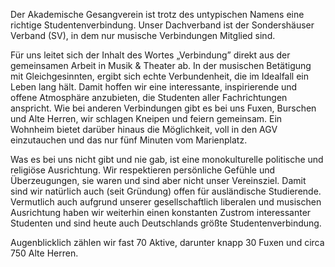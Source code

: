 Der Akademische Gesangverein ist trotz des untypischen Namens eine richtige Studentenverbindung.
Unser Dachverband ist der Sondershäuser Verband (SV), in dem nur musische Verbindungen Mitglied sind.

Für uns leitet sich der Inhalt des Wortes „Verbindung” direkt aus der gemeinsamen Arbeit in Musik & Theater ab.
In der musischen Betätigung mit Gleichgesinnten, ergibt sich echte Verbundenheit, die im Idealfall ein Leben lang hält.
Damit hoffen wir eine interessante, inspirierende und offene Atmosphäre anzubieten, die Studenten aller Fachrichtungen anspricht.
Wie bei anderen Verbindungen gibt es bei uns Fuxen, Burschen und Alte Herren, wir schlagen Kneipen und feiern gemeinsam.
Ein Wohnheim bietet darüber hinaus die Möglichkeit, voll in den AGV einzutauchen und das nur fünf Minuten vom Marienplatz.

Was es bei uns nicht gibt und nie gab, ist eine monokulturelle politische und religiöse Ausrichtung.
Wir respektieren persönliche Gefühle und Überzeugungen, sie waren und sind aber nicht unser Vereinsziel.
Damit sind wir natürlich auch (seit Gründung) offen für ausländische Studierende.
Vermutlich auch aufgrund unserer gesellschaftlich liberalen und musischen Ausrichtung haben wir weiterhin einen konstanten Zustrom interessanter Studenten und sind heute auch Deutschlands größte Studentenverbindung.

Augenblicklich zählen wir fast 70 Aktive, darunter knapp 30 Fuxen und circa 750 Alte Herren.
